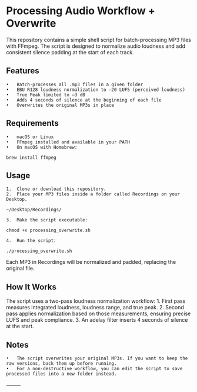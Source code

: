 # Processing Audio Workflow + Overwrite

This repository contains a simple shell script for batch-processing MP3 files with FFmpeg.
The script is designed to normalize audio loudness and add consistent silence padding at the start of each track.

## Features
	•	Batch-processes all .mp3 files in a given folder
	•	EBU R128 loudness normalization to –20 LUFS (perceived loudness)
	•	True Peak limited to –3 dB
	•	Adds 4 seconds of silence at the beginning of each file
	•	Overwrites the original MP3s in place

## Requirements
	•	macOS or Linux
	•	FFmpeg installed and available in your PATH
	•	On macOS with Homebrew:

`brew install ffmpeg`



## Usage
	1.	Clone or download this repository.
	2.	Place your MP3 files inside a folder called Recordings on your Desktop.

`~/Desktop/Recordings/`


	3.	Make the script executable:

`chmod +x processing_overwrite.sh`


	4.	Run the script:

`./processing_overwrite.sh`



Each MP3 in Recordings will be normalized and padded, replacing the original file.

## How It Works

The script uses a two-pass loudness normalization workflow:
	1.	First pass measures integrated loudness, loudness range, and true peak.
	2.	Second pass applies normalization based on those measurements, ensuring precise LUFS and peak compliance.
	3.	An adelay filter inserts 4 seconds of silence at the start.

## Notes
	•	The script overwrites your original MP3s. If you want to keep the raw versions, back them up before running.
	•	For a non-destructive workflow, you can edit the script to save processed files into a new folder instead.

⸻
